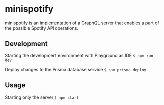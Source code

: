 # minispotify

minispotify is an implementation of a GraphQL server that enables a part of the possible Spotify API operations. 


## Development

Starting the development environment with Playground as IDE
`$ npm run dev`

Deploy changes to the Prisma database service
`$ npm prisma deploy`


## Usage
Starting only the server
`$ npm start`
